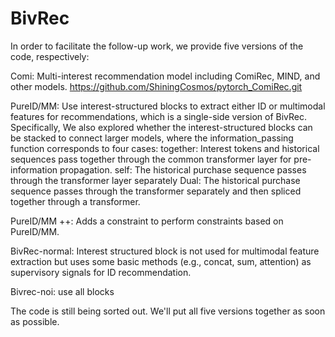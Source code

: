 # BivRec
In order to facilitate the follow-up work, we provide five versions of the code, respectively:

Comi: Multi-interest recommendation model including ComiRec, MIND, and other models.
https://github.com/ShiningCosmos/pytorch_ComiRec.git

PureID/MM: Use interest-structured blocks to extract either ID or multimodal features for recommendations, which is a single-side version of BivRec.
Specifically, We also explored whether the interest-structured blocks can be stacked to connect larger models, where the information_passing function corresponds to four cases:
together: Interest tokens and historical sequences pass together through the common transformer layer for pre-information propagation.
self: The historical purchase sequence passes through the transformer layer separately
Dual: The historical purchase sequence passes through the transformer separately and then spliced together through a transformer.

PureID/MM ++: Adds a constraint to perform constraints based on PureID/MM.

BivRec-normal: Interest structured block is not used for multimodal feature extraction but uses some basic methods (e.g., concat, sum, attention) as supervisory signals for ID recommendation.

Bivrec-noi: use all blocks

The code is still being sorted out. We'll put all five versions together as soon as possible.
